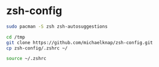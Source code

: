 # zsh-config


```bash
sudo pacman -S zsh zsh-autosuggestions

cd /tmp
git clone https://github.com/michaelknap/zsh-config.git
cp zsh-config/.zshrc ~/

source ~/.zshrc
```
